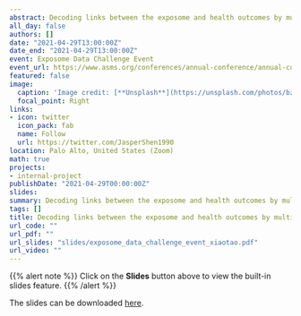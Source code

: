 ```yaml
---
abstract: Decoding links between the exposome and health outcomes by multi-omics analysis
all_day: false
authors: []
date: "2021-04-29T13:00:00Z"
date_end: "2021-04-29T13:00:00Z"
event: Exposome Data Challenge Event
event_url: https://www.asms.org/conferences/annual-conference/annual-conference-homepage
featured: false
image:
  caption: 'Image credit: [**Unsplash**](https://unsplash.com/photos/bzdhc5b3Bxs)'
  focal_point: Right
links:
- icon: twitter
  icon_pack: fab
  name: Follow
  url: https://twitter.com/JasperShen1990
location: Palo Alto, United States (Zoom)
math: true
projects:
- internal-project
publishDate: "2021-04-29T00:00:00Z"
slides: 
summary: Decoding links between the exposome and health outcomes by multi-omics analysis
tags: []
title: Decoding links between the exposome and health outcomes by multi-omics analysis
url_code: ""
url_pdf: ""
url_slides: "slides/exposome_data_challenge_event_xiaotao.pdf"
url_video: ""
---
```


{{% alert note %}}
Click on the **Slides** button above to view the built-in slides feature.
{{% /alert %}}

The slides can be downloaded [here](https://www.shenxt.info/slides/exposome_data_challenge_event_xiaotao.pdf).

